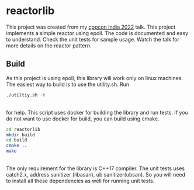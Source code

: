 # reactorlib

This project was created from my [cppcon India 2022](https://www.cppindia.co.in/) talk. This project implements a simple reactor using epoll. The code is documented and easy to understand. Check the unit tests for sample usage. Watch the talk for more details on the reactor pattern.

## Build

As this project is using epoll, this library will work only on linux machines. The easiest way to build is to use the utility.sh. Run <br>
```bash
./utiltiy.sh -h
```
<br>
for help. This script uses docker for building the library and run tests. If you do not want to use docker for build, you can build using cmake. <br>

```bash
cd reactorlib
mkdir build
cd build
cmake ..
make
```

<br>
The only requirement for the library is C++17 compiler. The unit tests uses catch2.x, address sanitizer (libasan), ub sanitizer(ubsan). So you will need to install all these dependencies as well for running unit tests.
